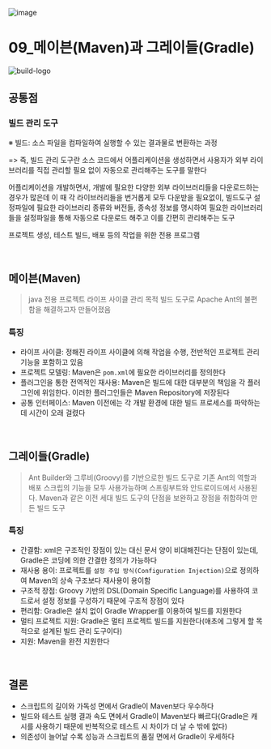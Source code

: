 ![image](https://user-images.githubusercontent.com/93081720/172037595-5d53b57e-9d25-48b5-8433-485d78b311c8.png)

# 09_메이븐(Maven)과 그레이들(Gradle)

![build-logo](https://user-images.githubusercontent.com/93081720/173735849-207a1ef0-01a4-4ccd-9865-c2eae868d407.png)

## 공통점

### 빌드 관리 도구

※ 빌드: 소스 파일을 컴파일하여 실행할 수 있는 결과물로 변환하는 과정

=> 즉, 빌드 관리 도구란 소스 코드에서 어플리케이션을 생성하면서 사용자가 외부 라이브러리를 직접 관리할 필요 없이 자동으로 관리해주는 도구를 말한다

어플리케이션을 개발하면서, 개발에 필요한 다양한 외부 라이브러리들을 다운로드하는 경우가 많은데 이 때 각 라이브러리들을 번거롭게 모두 다운받을 필요없이, 빌드도구 설정파일에 필요한 라이브러리 종류와 버전들, 종속성 정보를 명시하여 필요한 라이브러리들을 설정파일을 통해 자동으로 다운로드 해주고 이를 간편히 관리해주는 도구

프로젝트 생성, 테스트 빌드, 배포 등의 작업을 위한 전용 프로그램

<br>

## 메이븐(Maven)

> java 전용 프로젝트 라이프 사이클 관리 목적 빌드 도구로 Apache Ant의 불편함을 해결하고자 만들어졌음

### 특징

- 라이프 사이클: 정해진 라이프 사이클에 의해 작업을 수행, 전반적인 프로젝트 관리 기능을 포함하고 있음
- 프로젝트 모델링: Maven은 `pom.xml`에 필요한 라이브러리를 정의한다
- 플러그인을 통한 전역적인 재사용: Maven은 빌드에 대한 대부분의 책임을 각 플러그인에 위임한다. 이러한 플러그인들은 Maven Repository에 저장된다
- 공통 인터페이스: Maven 이전에는 각 개발 환경에 대한 빌드 프로세스를 파악하는데 시간이 오래 걸렸다

<br>

## 그레이들(Gradle)

> Ant Builder와 그루비(Groovy)를 기반으로한 빌드 도구로 기존 Ant의 역할과 배포 스크립의 기능을 모두 사용가능하며 스프링부트와 안드로이드에서 사용된다. Maven과 같은 이전 세대 빌드 도구의 단점을 보완하고 장점을 취합하여 만든 빌드 도구

### 특징

- 간결함: xml은 구조적인 장점이 있는 대신 문서 양이 비대해진다는 단점이 있는데, Gradle은 코딩에 의한 간결한 정의가 가능하다
- 재사용 용이: 프로젝트를 `설정 주입 방식(Configuration Injection)`으로 정의하여 Maven의 상속 구조보다 재사용이 용이함
- 구조적 장점: Groovy 기반의 DSL(Domain Specific Language)를 사용하여 코드로서 설정 정보를 구성하기 때문에 구조적 장점이 있다
- 편리함: Gradle은 설치 없이 Gradle Wrapper를 이용하여 빌드를 지원한다
- 멀티 프로젝트 지원: Gradle은 멀티 프로젝트 빌드를 지원한다(애초에 그렇게 할 목적으로 설계된 빌드 관리 도구이다)
- 지원: Maven을 완전 지원한다

<br>

## 결론

- 스크립트의 길이와 가독성 면에서 Gradle이 Maven보다 우수하다
- 빌드와 테스트 실행 결과 속도 면에서 Gradle이 Maven보다 빠르다(Gradle은 캐시를 사용하기 때문에 반복적으로 테스트 시 차이가 더 날 수 밖에 없다)
- 의존성이 늘어날 수록 성능과 스크립트의 품질 면에서 Gradle이 우세하다
